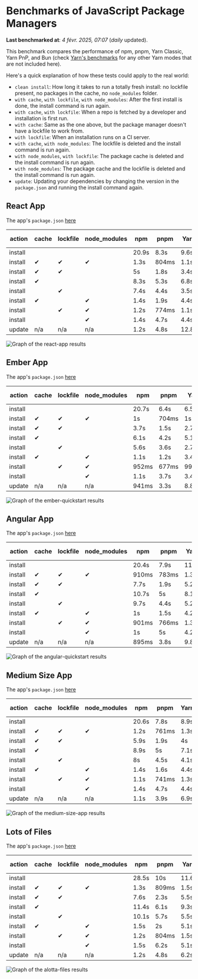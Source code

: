 # Benchmarks of JavaScript Package Managers

**Last benchmarked at**: _4 févr. 2025, 07:07_ (_daily_ updated).

This benchmark compares the performance of npm, pnpm, Yarn Classic, Yarn PnP, and Bun (check [Yarn's benchmarks](https://yarnpkg.com/benchmarks) for any other Yarn modes that are not included here).

Here's a quick explanation of how these tests could apply to the real world:

- `clean install`: How long it takes to run a totally fresh install: no lockfile present, no packages in the cache, no `node_modules` folder.
- `with cache`, `with lockfile`, `with node_modules`: After the first install is done, the install command is run again.
- `with cache`, `with lockfile`: When a repo is fetched by a developer and installation is first run.
- `with cache`: Same as the one above, but the package manager doesn't have a lockfile to work from.
- `with lockfile`: When an installation runs on a CI server.
- `with cache`, `with node_modules`: The lockfile is deleted and the install command is run again.
- `with node_modules`, `with lockfile`: The package cache is deleted and the install command is run again.
- `with node_modules`: The package cache and the lockfile is deleted and the install command is run again.
- `update`: Updating your dependencies by changing the version in the `package.json` and running the install command again.

## React App

The app's `package.json` [here](./fixtures/react-app/package.json)

| action  | cache | lockfile | node_modules| npm | pnpm | Yarn | Yarn PnP | Bun |
| ---     | ---   | ---      | ---         | --- | ---  | ---  | ---      | --- |
| install |       |          |             | 20.9s | 8.3s | 9.6s | 4.6s | 1.3s |
| install | ✔     | ✔        | ✔           | 1.3s | 804ms | 1.1s | n/a | 36ms |
| install | ✔     | ✔        |             | 5s | 1.8s | 3.4s | 964ms | 444ms |
| install | ✔     |          |             | 8.3s | 5.3s | 6.8s | 4.1s | 433ms |
| install |       | ✔        |             | 7.4s | 4.4s | 3.5s | 957ms | 422ms |
| install | ✔     |          | ✔           | 1.4s | 1.9s | 4.4s | n/a | 35ms |
| install |       | ✔        | ✔           | 1.2s | 774ms | 1.1s | n/a | 32ms |
| install |       |          | ✔           | 1.4s | 4.7s | 4.4s | n/a | 32ms |
| update  | n/a | n/a | n/a | 1.2s | 4.8s | 12.8s | 6.2s | 36ms |

<img alt="Graph of the react-app results" src="results/img/react-app.svg" />

## Ember App

The app's `package.json` [here](./fixtures/ember-quickstart/package.json)

| action  | cache | lockfile | node_modules| npm | pnpm | Yarn | Yarn PnP | Bun |
| ---     | ---   | ---      | ---         | --- | ---  | ---  | ---      | --- |
| install |       |          |             | 20.7s | 6.4s | 6.5s | 3.6s | 965ms |
| install | ✔     | ✔        | ✔           | 1s | 704ms | 1s | n/a | 28ms |
| install | ✔     | ✔        |             | 3.7s | 1.5s | 2.7s | 854ms | 351ms |
| install | ✔     |          |             | 6.1s | 4.2s | 5.1s | 3.2s | 352ms |
| install |       | ✔        |             | 5.6s | 3.6s | 2.7s | 854ms | 342ms |
| install | ✔     |          | ✔           | 1.1s | 1.2s | 3.4s | n/a | 28ms |
| install |       | ✔        | ✔           | 952ms | 677ms | 994ms | n/a | 25ms |
| install |       |          | ✔           | 1.1s | 3.7s | 3.4s | n/a | 25ms |
| update  | n/a | n/a | n/a | 941ms | 3.3s | 8.8s | 4.6s | 28ms |

<img alt="Graph of the ember-quickstart results" src="results/img/ember-quickstart.svg" />

## Angular App

The app's `package.json` [here](./fixtures/angular-quickstart/package.json)

| action  | cache | lockfile | node_modules| npm | pnpm | Yarn | Yarn PnP | Bun |
| ---     | ---   | ---      | ---         | --- | ---  | ---  | ---      | --- |
| install |       |          |             | 20.4s | 7.9s | 11.9s | 4.5s | 1.7s |
| install | ✔     | ✔        | ✔           | 910ms | 783ms | 1.3s | n/a | 30ms |
| install | ✔     | ✔        |             | 7.7s | 1.9s | 5.2s | 1.2s | 879ms |
| install | ✔     |          |             | 10.7s | 5s | 8.1s | 4s | 841ms |
| install |       | ✔        |             | 9.7s | 4.4s | 5.2s | 1.2s | 842ms |
| install | ✔     |          | ✔           | 1s | 1.5s | 4.2s | n/a | 30ms |
| install |       | ✔        | ✔           | 901ms | 766ms | 1.3s | n/a | 27ms |
| install |       |          | ✔           | 1s | 5s | 4.2s | n/a | 27ms |
| update  | n/a | n/a | n/a | 895ms | 3.8s | 9.8s | 4.2s | 35ms |

<img alt="Graph of the angular-quickstart results" src="results/img/angular-quickstart.svg" />

## Medium Size App

The app's `package.json` [here](./fixtures/medium-size-app/package.json)

| action  | cache | lockfile | node_modules| npm | pnpm | Yarn | Yarn PnP | Bun |
| ---     | ---   | ---      | ---         | --- | ---  | ---  | ---      | --- |
| install |       |          |             | 20.6s | 7.8s | 8.9s | 4.6s | 1.6s |
| install | ✔     | ✔        | ✔           | 1.2s | 761ms | 1.3s | n/a | 33ms |
| install | ✔     | ✔        |             | 5.9s | 1.9s | 4s | 1.1s | 486ms |
| install | ✔     |          |             | 8.9s | 5s | 7.1s | 4.1s | 484ms |
| install |       | ✔        |             | 8s | 4.5s | 4.1s | 1.1s | 470ms |
| install | ✔     |          | ✔           | 1.4s | 1.6s | 4.4s | n/a | 33ms |
| install |       | ✔        | ✔           | 1.1s | 741ms | 1.3s | n/a | 30ms |
| install |       |          | ✔           | 1.4s | 4.7s | 4.4s | n/a | 29ms |
| update  | n/a | n/a | n/a | 1.1s | 3.9s | 6.9s | 4.1s | 40ms |

<img alt="Graph of the medium-size-app results" src="results/img/medium-size-app.svg" />

## Lots of Files

The app's `package.json` [here](./fixtures/alotta-files/package.json)

| action  | cache | lockfile | node_modules| npm | pnpm | Yarn | Yarn PnP | Bun |
| ---     | ---   | ---      | ---         | --- | ---  | ---  | ---      | --- |
| install |       |          |             | 28.5s | 10s | 11.6s | 5.5s | 2.1s |
| install | ✔     | ✔        | ✔           | 1.3s | 809ms | 1.5s | n/a | 43ms |
| install | ✔     | ✔        |             | 7.6s | 2.3s | 5.5s | 1.3s | 719ms |
| install | ✔     |          |             | 11.4s | 6.1s | 9.3s | 4.9s | 714ms |
| install |       | ✔        |             | 10.1s | 5.7s | 5.5s | 1.3s | 712ms |
| install | ✔     |          | ✔           | 1.5s | 2s | 5.1s | n/a | 41ms |
| install |       | ✔        | ✔           | 1.2s | 804ms | 1.5s | n/a | 38ms |
| install |       |          | ✔           | 1.5s | 6.2s | 5.1s | n/a | 37ms |
| update  | n/a | n/a | n/a | 1.2s | 4.8s | 6.2s | 4.9s | 88ms |

<img alt="Graph of the alotta-files results" src="results/img/alotta-files.svg" />